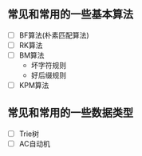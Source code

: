 ## 常见和常用的一些基本算法
- [ ] BF算法\(朴素匹配算法\)
- [ ] RK算法
- [ ] BM算法
    - 坏字符规则
    - 好后缀规则
- [ ] KPM算法
## 常见和常用的一些数据类型  
- [ ] Trie树
- [ ] AC自动机
